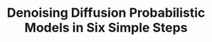 ---
title: "Denoising Diffusion Probabilistic Models in Six Simple Steps"
link: https://arxiv.org/abs/2402.04384 
year: "2024"
type: "Preprint"
authors: "Turner et al."
---